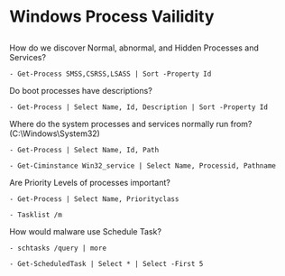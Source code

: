 # Windows Process Vailidity
## 

How do we discover Normal, abnormal, and Hidden Processes and Services?
```
- Get-Process SMSS,CSRSS,LSASS | Sort -Property Id
```
Do boot processes have descriptions?
```
- Get-Process | Select Name, Id, Description | Sort -Property Id
```
Where do the system processes and services normally run from? (C:\Windows\System32)
```
- Get-Process | Select Name, Id, Path
```
```
- Get-Ciminstance Win32_service | Select Name, Processid, Pathname
```
Are Priority Levels of processes important?
```
- Get-Process | Select Name, Priorityclass
```
```
- Tasklist /m
```
How would malware use Schedule Task?
```
- schtasks /query | more
```
~~~
- Get-ScheduledTask | Select * | Select -First 5
~~~
